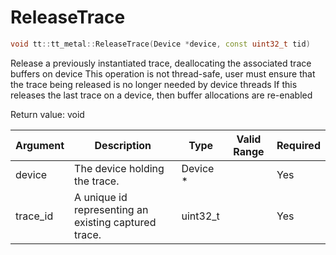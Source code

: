 # ReleaseTrace

```cpp
void tt::tt_metal::ReleaseTrace(Device *device, const uint32_t tid)
```

Release a previously instantiated trace, deallocating the associated trace buffers on device This operation is not thread-safe, user must ensure that the trace being released is no longer needed by device threads If this releases the last trace on a device, then buffer allocations are re-enabled

Return value: void

| Argument      | Description                                          | Type      | Valid Range      | Required       |
|---------------|------------------------------------------------------|-----------|------------------|----------------|
| device        | The device holding the trace.                        | Device \* |                  | Yes            |
| trace_id      | A unique id representing an existing captured trace. | uint32_t  |                  | Yes            |
